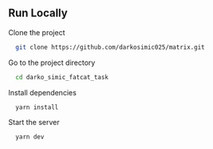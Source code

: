 ## Run Locally

Clone the project

```bash
  git clone https://github.com/darkosimic025/matrix.git
```

Go to the project directory

```bash
  cd darko_simic_fatcat_task
```

Install dependencies

```bash
  yarn install
```

Start the server

```bash
  yarn dev
```
